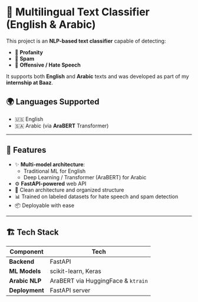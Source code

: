 # 🧠 Multilingual Text Classifier (English & Arabic)

This project is an **NLP-based text classifier** capable of detecting:

- 🚫 **Profanity**
- 📩 **Spam**
- 💢 **Offensive / Hate Speech**

It supports both **English** and **Arabic** texts and was developed as part of my **internship at Baaz**.

## 🌍 Languages Supported

- 🇺🇸 English
- 🇸🇦 Arabic (via **AraBERT** Transformer)

---

## 🚀 Features

- ✨ **Multi-model architecture**:
  - Traditional ML for English
  - Deep Learning / Transformer (AraBERT) for Arabic
- ⚙️ **FastAPI-powered** web API
- 🧪 Clean architecture and organized structure
- 📊 Trained on labeled datasets for hate speech and spam detection
- 📦 Deployable with ease

---

## 🏗️ Tech Stack

| Component         | Tech                             |
|------------------|----------------------------------|
| **Backend**       | FastAPI                          |
| **ML Models**     | scikit-learn, Keras              |
| **Arabic NLP**    | AraBERT via HuggingFace & `ktrain` |
| **Deployment**    | FastAPI server                   |
